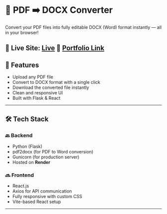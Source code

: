 # 📄 PDF ➡️ DOCX Converter

Convert your PDF files into fully editable DOCX (Word) format instantly — all in your browser!

🔗 **Live Site**: [Live](https://pdftodocsconvertor.onrender.com)
📁 [Portfolio Link](https://rohitsinghcodes-portfolio.onrender.com/)
---

## 🚀 Features

- Upload any PDF file
- Convert to DOCX format with a single click
- Download the converted file instantly
- Clean and responsive UI
- Built with Flask & React

---

## 🛠️ Tech Stack

### 🔙 Backend
- Python (Flask)
- pdf2docx (for PDF to Word conversion)
- Gunicorn (for production server)
- Hosted on **Render**

### 🔜 Frontend
- React.js
- Axios for API communication
- Fully responsive with custom CSS
- Vite-based React setup

---
